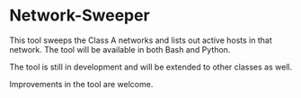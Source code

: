 # Network-Sweeper
This tool sweeps the Class A networks and lists out active hosts in that network. The tool will be available in both Bash and Python.

The tool is still in development and will be extended to other classes as well.

Improvements in the tool are welcome.

